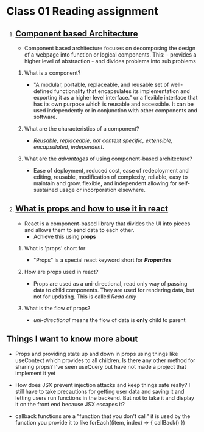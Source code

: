 # Class 01 Reading assignment

1. ## [Component based Architecture](https://www.tutorialspoint.com/software_architecture_design/component_based_architecture.htm)

   - Component based architecture focuses on decomposing the design of a webpage into function or logical components.
     This: - provides a higher level of abstraction - and divides problems into sub problems

   1. What is a component?

      - "A modular, portable, replaceable, and reusable set of well-defined functionality that encapsulates its implementation and exporting it as a higher level interface."
        or a flexible interface that has its own purpose which is reusable and accessible. It can be used independently or in conjunction with other components and software.

   2. What are the characteristics of a component?

      - _Reusable, replaceable, not context specific, extensible, encapsulated, independent_.

   3. What are the _advantages_ of using component-based architecture?

      - Ease of deployment, reduced cost, ease of redeployment and editing, reusable, modification of complexity, reliable, easy to maintain and grow, flexible, and independent allowing for self-sustained usage or incorporation elsewhere.

2. ## [What is props and how to use it in react](https://itnext.io/what-is-props-and-how-to-use-it-in-react-da307f500da0#:~:text=%E2%80%9CProps%E2%80%9D%20is%20a%20special%20keyword,way%20from%20parent%20to%20child)

   - React is a component-based library that divides the UI into pieces and allows them to send data to each other.
     - Achieve this using **props**

   1. What is 'props' short for

      - "Props" is a special react keyword short for **_Properties_**

   2. How are props used in react?

      - Props are used as a uni-directional, read only way of passing data to child components. They are used for rendering data, but not for updating. This is called _Read only_

   3. What is the flow of props?

      - _uni-directional_ means the flow of data is **only** child to parent

## Things I want to know more about

- Props and providing state up and down in props using things like useContext which provides to all children. Is there any other method for sharing props? I've seen useQuery but have not made a project that implement it yet

- How does JSX prevent injection attacks and keep things safe really? I still have to take precautions for getting user data and saving it and letting users run functions in the backend. But not to take it and display it on the front end because JSX escapes it?


- callback functions are a "function that you don't call" it is used by the function you provide it to like forEach((item, index) => {
   callBack()
})